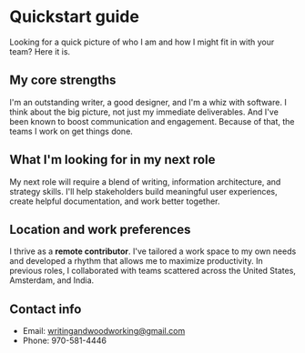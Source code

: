 # Quickstart guide
Looking for a quick picture of who I am and how I might fit in with your team? Here it is.

## My core strengths
I'm an outstanding writer, a good designer, and I'm a whiz with software. I think about the big picture, not just my immediate deliverables. And I've been known to boost communication and engagement. Because of that, the teams I work on get things done.

## What I'm looking for in my next role
My next role will require a blend of writing, information architecture, and strategy skills. I'll help stakeholders build meaningful user experiences, create helpful documentation, and work better together.

## Location and work preferences
I thrive as a **remote contributor**. I've tailored a work space to my own needs and developed a rhythm that allows me to maximize productivity. In previous roles, I collaborated with teams scattered across the United States, Amsterdam, and India.

## Contact info
- Email: [writingandwoodworking@gmail.com](mailto:writingandwoodworking@gmail.com)
- Phone: 970-581-4446